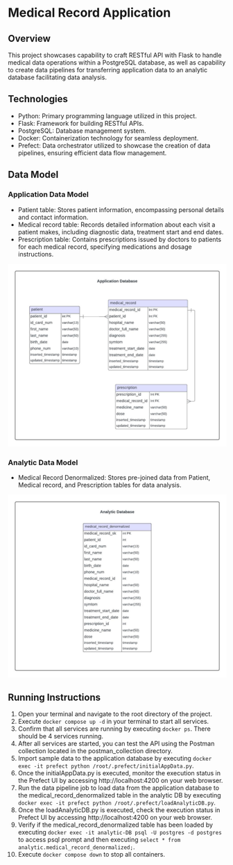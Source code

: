# __Medical Record Application__
## __Overview__
This project showcases capability to craft RESTful API with Flask to handle medical data operations within a PostgreSQL database, as well as capability to create data pipelines for transferring application data to an analytic database facilitating data analysis.

## __Technologies__
- Python: Primary programming language utilized in this project.
- Flask: Framework for building RESTful APIs.
- PostgreSQL: Database management system.
- Docker: Containerization technology for seamless deployment.
- Prefect: Data orchestrator utilized to showcase the creation of data pipelines, ensuring efficient data flow management.

## __Data Model__
### __Application Data Model__
- Patient table: Stores patient information, encompassing personal details and contact information.
- Medical record table: Records detailed information about each visit a patient makes, including diagnostic data, treatment start and end dates.
- Prescription table: Contains prescriptions issued by doctors to patients for each medical record, specifying medications and dosage instructions.

![Application DB ERD](ApplicationDB_ERD.jpeg)

### __Analytic Data Model__
- Medical Record Denormalized: Stores pre-joined data from Patient, Medical record, and Prescription tables for data analysis.

![Analytic DB ERD](AnalyticDB_ERD.jpeg)

## __Running Instructions__
1. Open your terminal and navigate to the root directory of the project.
2. Execute `docker compose up -d` in your terminal to start all services.
3. Confirm that all services are running by executing `docker ps`. There should be 4 services running.
4. After all services are started, you can test the API using the Postman collection located in the postman_collection directory.
5. Import sample data to the application database by executing `docker exec -it prefect python /root/.prefect/initialAppData.py`.
6. Once the initialAppData.py is executed, monitor the execution status in the Prefect UI by accessing http://localhost:4200 on your web browser.
7. Run the data pipeline job to load data from the application database to the medical_record_denormalized table in the analytic DB by executing `docker exec -it prefect python /root/.prefect/loadAnalyticDB.py`.
8. Once the loadAnalyticDB.py is executed, check the execution status in Prefect UI by accessing http://localhost:4200 on your web browser.
9. Verify if the medical_record_denormalized table has been loaded by executing `docker exec -it analytic-DB psql -U postgres -d postgres` to access psql prompt and then executing `select * from analytic.medical_record_denormalized;`.
10. Execute `docker compose down` to stop all containers.
